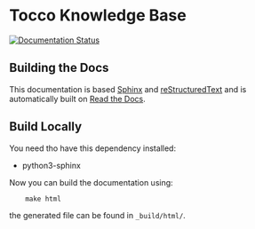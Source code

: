 # Tocco Knowledge Base

[![Documentation Status](https://readthedocs.org/projects/tocco-knowledge-base/badge/?version=latest)](https://tocco-knowledge-base.readthedocs.io/en/latest/?badge=latest)

## Building the Docs

This documentation is based [Sphinx](http://www.sphinx-doc.org/en/stable/) and
[reStructuredText](www.sphinx-doc.org/en/stable/rest.html) and is automatically built on
[Read the Docs](https://readthedocs.org/projects/tocco-devops-docs/).

## Build Locally

You need tho have this dependency installed:

* python3-sphinx

Now you can build the documentation using:

```
    make html
```

the generated file can be found in `_build/html/`.
